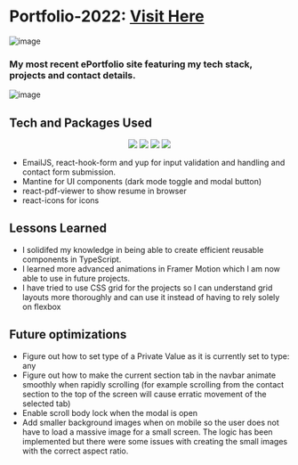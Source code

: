 # Portfolio-2022: <a target="_blank" href="https://www.tahseen.com.au">Visit Here</a>

![image](https://user-images.githubusercontent.com/55749172/176442228-1e12246e-e251-4a0d-bb4f-e529888e0ebe.png)

### My most recent ePortfolio site featuring my tech stack, projects and contact details.

![image](https://user-images.githubusercontent.com/55749172/179519966-91218ba9-0aa5-41a2-ad57-fc1573beb7b6.png)

## Tech and Packages Used

<p align="center">
  <img src="https://img.shields.io/badge/react-%2320232a.svg?style=for-the-badge&logo=react&logoColor=%2361DAFB" >
  <img src="https://img.shields.io/badge/typescript-%23007ACC.svg?style=for-the-badge&logo=typescript&logoColor=white" >
  <img src="https://img.shields.io/badge/Framer-black?style=for-the-badge&logo=framer&logoColor=blue" >
  <img src="https://img.shields.io/badge/vercel-%23000000.svg?style=for-the-badge&logo=vercel&logoColor=white" >
</p>

- EmailJS, react-hook-form and yup for input validation and handling and contact form submission.
- Mantine for UI components (dark mode toggle and modal button)
- react-pdf-viewer to show resume in browser
- react-icons for icons

## Lessons Learned

- I solidifed my knowledge in being able to create efficient reusable components in TypeScript.
- I learned more advanced animations in Framer Motion which I am now able to use in future projects.
- I have tried to use CSS grid for the projects so I can understand grid layouts more thoroughly and can use it instead of having to rely solely on flexbox

## Future optimizations

- Figure out how to set type of a Private Value as it is currently set to type: any
- Figure out how to make the current section tab in the navbar animate smoothly when rapidly scrolling (for example scrolling from the contact section to the top of the screen will cause erratic movement of the selected tab)
- Enable scroll body lock when the modal is open
- Add smaller background images when on mobile so the user does not have to load a massive image for a small screen. The logic has been implemented but there were some issues with creating the small images with the correct aspect ratio.
